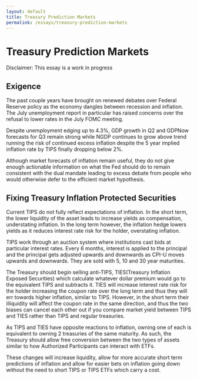 ```yaml
---
layout: default
title: Treasury Prediction Markets
permalink: /essays/treasury-prediction-markets
---
```


# Treasury Prediction Markets

Disclaimer: This essay is a work in progress

## Exigence

The past couple years have brought on renewed debates over Federal Reserve policy as the economy dangles between recession and inflation. The July unemployment report in particular has raised concerns over the refusal to lower rates in the July FOMC meeting.

Despite unemployment edging up to 4.3%, GDP growth in Q2 and GDPNow forecasts for Q3 remain strong while NGDP continues to grow above trend running the risk of continued excess inflation despite the 5 year implied inflation rate by TIPS finally dropping below 2%.

Although market forecasts of inflation remain useful, they do not give enough actionable information on what the Fed should do to remain consistent with the dual mandate leading to excess debate from people who would otherwise defer to the efficient market hypothesis.

## Fixing Treasury Inflation Protected Securities

Current TIPS do not fully reflect expectations of inflation. In the short term, the lower liquidity of the asset leads to increase yields as compensation, understating inflation. In the long term however, the inflation hedge lowers yields as it reduces interest rate risk for the holder, overstating inflation.

TIPS work through an auction system where institutions cast bids at particular interest rates. Every 6 months, interest is applied to the principal and the principal gets adjusted upwards and downwards as CPI-U moves upwards and downwards. They are sold with 5, 10 and 30 year maturities.

The Treasury should begin selling anti-TIPS, TIES(Treasury Inflation Exposed Securities) which calculate whatever dollar premium would go to the equivalent TIPS and subtracts it. TIES will increase interest rate risk for the holder increasing the coupon rate over the long term and thus they will err towards higher inflation, similar to TIPS. However, in the short term their illiquidity will affect the coupon rate in the same direction, and thus the two biases can cancel each other out if you compare market yield between TIPS and TIES rather than TIPS and regular treasuries.

As TIPS and TIES have opposite reactions to inflation, owning one of each is equivalent to owning 2 treasuries of the same maturity. As such, the Treasury should allow free conversion between the two types of assets similar to how Authorized Participants can interact with ETFs.

These changes will increase liquidity, allow for more accurate short term predictions of inflation and allow for easier bets on inflation going down without the need to short TIPS or TIPS ETFs which carry a cost.
